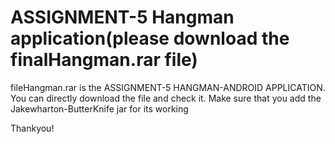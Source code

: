 # ASSIGNMENT-5 Hangman application(please download the finalHangman.rar file)

fileHangman.rar is the ASSIGNMENT-5 HANGMAN-ANDROID APPLICATION. 
You can directly download the file and check it.
Make sure that you add the Jakewharton-ButterKnife jar for its working


Thankyou!
